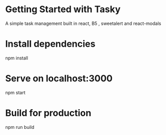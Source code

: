 # Getting Started with Tasky

A simple task management built in react, B5 , sweetalert and react-modals

# Install dependencies
npm install

# Serve on localhost:3000
npm start

# Build for production
npm run build